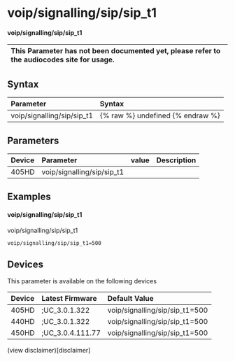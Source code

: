 ﻿---
description: voip/signalling/sip/sip_t1
search:
    keywords: ['voip','signalling','sip','sip_t1']
---

# voip/signalling/sip/sip_t1

#### voip/signalling/sip/sip_t1


| This Parameter has not been documented yet, please refer to the audiocodes site for usage.  |
| :--- |

## Syntax
| Parameter | Syntax |
| :--- | :--- |
|voip/signalling/sip/sip_t1 | {% raw %} undefined {% endraw %} |

## Parameters
|Device|Parameter|value|Description|
|:---|:---|:---|:---|
| 405HD | voip/signalling/sip/sip_t1 |  |  |

## Examples
#### voip/signalling/sip/sip_t1

voip/signalling/sip/sip_t1

```
voip/signalling/sip/sip_t1=500
```

## Devices
This parameter is available on the following devices

| Device | Latest Firmware | Default Value |
|:---|:---|:---|
| 405HD | ;UC_3.0.1.322 | voip/signalling/sip/sip_t1=500 
| 440HD | ;UC_3.0.1.322 | voip/signalling/sip/sip_t1=500 
| 450HD | ;UC_3.0.4.111.77 | voip/signalling/sip/sip_t1=500 

(view disclaimer)[disclaimer]
